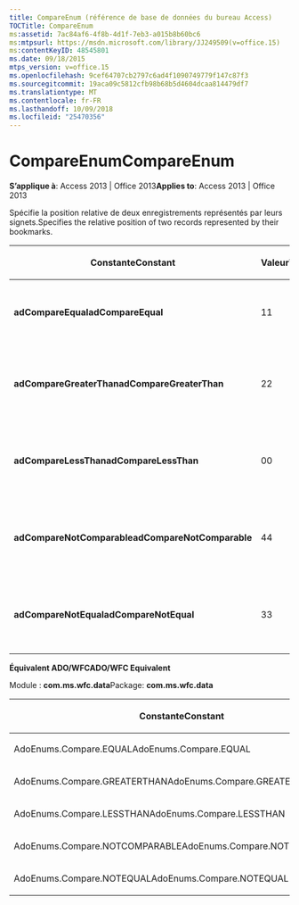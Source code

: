 ```yaml
---
title: CompareEnum (référence de base de données du bureau Access)
TOCTitle: CompareEnum
ms:assetid: 7ac84af6-4f8b-4d1f-7eb3-a015b8b60bc6
ms:mtpsurl: https://msdn.microsoft.com/library/JJ249509(v=office.15)
ms:contentKeyID: 48545801
ms.date: 09/18/2015
mtps_version: v=office.15
ms.openlocfilehash: 9cef64707cb2797c6ad4f1090749779f147c87f3
ms.sourcegitcommit: 19aca09c5812cfb98b68b5d4604dcaa814479df7
ms.translationtype: MT
ms.contentlocale: fr-FR
ms.lasthandoff: 10/09/2018
ms.locfileid: "25470356"
---
```

# <a name="compareenum"></a><span data-ttu-id="3b803-102">CompareEnum</span><span class="sxs-lookup"><span data-stu-id="3b803-102">CompareEnum</span></span>


<span data-ttu-id="3b803-103">**S’applique à**: Access 2013 | Office 2013</span><span class="sxs-lookup"><span data-stu-id="3b803-103">**Applies to**: Access 2013 | Office 2013</span></span>

<span data-ttu-id="3b803-104">Spécifie la position relative de deux enregistrements représentés par leurs signets.</span><span class="sxs-lookup"><span data-stu-id="3b803-104">Specifies the relative position of two records represented by their bookmarks.</span></span>

<table>
<colgroup>
<col style="width: 33%" />
<col style="width: 33%" />
<col style="width: 33%" />
</colgroup>
<thead>
<tr class="header">
<th><p><span data-ttu-id="3b803-105">Constante</span><span class="sxs-lookup"><span data-stu-id="3b803-105">Constant</span></span></p></th>
<th><p><span data-ttu-id="3b803-106">Valeur</span><span class="sxs-lookup"><span data-stu-id="3b803-106">Value</span></span></p></th>
<th><p><span data-ttu-id="3b803-107">Description</span><span class="sxs-lookup"><span data-stu-id="3b803-107">Description</span></span></p></th>
</tr>
</thead>
<tbody>
<tr class="odd">
<td><p><span data-ttu-id="3b803-108"><strong>adCompareEqual</strong></span><span class="sxs-lookup"><span data-stu-id="3b803-108"><strong>adCompareEqual</strong></span></span></p></td>
<td><p><span data-ttu-id="3b803-109">1</span><span class="sxs-lookup"><span data-stu-id="3b803-109">1</span></span></p></td>
<td><p><span data-ttu-id="3b803-110">Indique que les signets sont égaux.</span><span class="sxs-lookup"><span data-stu-id="3b803-110">Indicates that the bookmarks are equal.</span></span></p></td>
</tr>
<tr class="even">
<td><p><span data-ttu-id="3b803-111"><strong>adCompareGreaterThan</strong></span><span class="sxs-lookup"><span data-stu-id="3b803-111"><strong>adCompareGreaterThan</strong></span></span></p></td>
<td><p><span data-ttu-id="3b803-112">2</span><span class="sxs-lookup"><span data-stu-id="3b803-112">2</span></span></p></td>
<td><p><span data-ttu-id="3b803-113">Indique que le premier signet est situé après le second.</span><span class="sxs-lookup"><span data-stu-id="3b803-113">Indicates that the first bookmark is after the second.</span></span></p></td>
</tr>
<tr class="odd">
<td><p><span data-ttu-id="3b803-114"><strong>adCompareLessThan</strong></span><span class="sxs-lookup"><span data-stu-id="3b803-114"><strong>adCompareLessThan</strong></span></span></p></td>
<td><p><span data-ttu-id="3b803-115">0</span><span class="sxs-lookup"><span data-stu-id="3b803-115">0</span></span></p></td>
<td><p><span data-ttu-id="3b803-116">Indique que le premier signet est situé avant le second.</span><span class="sxs-lookup"><span data-stu-id="3b803-116">Indicates that the first bookmark is before the second.</span></span></p></td>
</tr>
<tr class="even">
<td><p><span data-ttu-id="3b803-117"><strong>adCompareNotComparable</strong></span><span class="sxs-lookup"><span data-stu-id="3b803-117"><strong>adCompareNotComparable</strong></span></span></p></td>
<td><p><span data-ttu-id="3b803-118">4</span><span class="sxs-lookup"><span data-stu-id="3b803-118">4</span></span></p></td>
<td><p><span data-ttu-id="3b803-119">Indique que les signets ne peuvent être ouverts.</span><span class="sxs-lookup"><span data-stu-id="3b803-119">Indicates that the bookmarks cannot be compared.</span></span></p></td>
</tr>
<tr class="odd">
<td><p><span data-ttu-id="3b803-120"><strong>adCompareNotEqual</strong></span><span class="sxs-lookup"><span data-stu-id="3b803-120"><strong>adCompareNotEqual</strong></span></span></p></td>
<td><p><span data-ttu-id="3b803-121">3</span><span class="sxs-lookup"><span data-stu-id="3b803-121">3</span></span></p></td>
<td><p><span data-ttu-id="3b803-122">Indique que les signets ne sont ni égaux, ni classés.</span><span class="sxs-lookup"><span data-stu-id="3b803-122">Indicates that the bookmarks are not equal and not ordered.</span></span></p></td>
</tr>
</tbody>
</table>


<span data-ttu-id="3b803-123">**Équivalent ADO/WFC**</span><span class="sxs-lookup"><span data-stu-id="3b803-123">**ADO/WFC Equivalent**</span></span>

<span data-ttu-id="3b803-124">Module : **com.ms.wfc.data**</span><span class="sxs-lookup"><span data-stu-id="3b803-124">Package: **com.ms.wfc.data**</span></span>

<table>
<colgroup>
<col style="width: 100%" />
</colgroup>
<thead>
<tr class="header">
<th><p><span data-ttu-id="3b803-125">Constante</span><span class="sxs-lookup"><span data-stu-id="3b803-125">Constant</span></span></p></th>
</tr>
</thead>
<tbody>
<tr class="odd">
<td><p><span data-ttu-id="3b803-126">AdoEnums.Compare.EQUAL</span><span class="sxs-lookup"><span data-stu-id="3b803-126">AdoEnums.Compare.EQUAL</span></span></p></td>
</tr>
<tr class="even">
<td><p><span data-ttu-id="3b803-127">AdoEnums.Compare.GREATERTHAN</span><span class="sxs-lookup"><span data-stu-id="3b803-127">AdoEnums.Compare.GREATERTHAN</span></span></p></td>
</tr>
<tr class="odd">
<td><p><span data-ttu-id="3b803-128">AdoEnums.Compare.LESSTHAN</span><span class="sxs-lookup"><span data-stu-id="3b803-128">AdoEnums.Compare.LESSTHAN</span></span></p></td>
</tr>
<tr class="even">
<td><p><span data-ttu-id="3b803-129">AdoEnums.Compare.NOTCOMPARABLE</span><span class="sxs-lookup"><span data-stu-id="3b803-129">AdoEnums.Compare.NOTCOMPARABLE</span></span></p></td>
</tr>
<tr class="odd">
<td><p><span data-ttu-id="3b803-130">AdoEnums.Compare.NOTEQUAL</span><span class="sxs-lookup"><span data-stu-id="3b803-130">AdoEnums.Compare.NOTEQUAL</span></span></p></td>
</tr>
</tbody>
</table>

